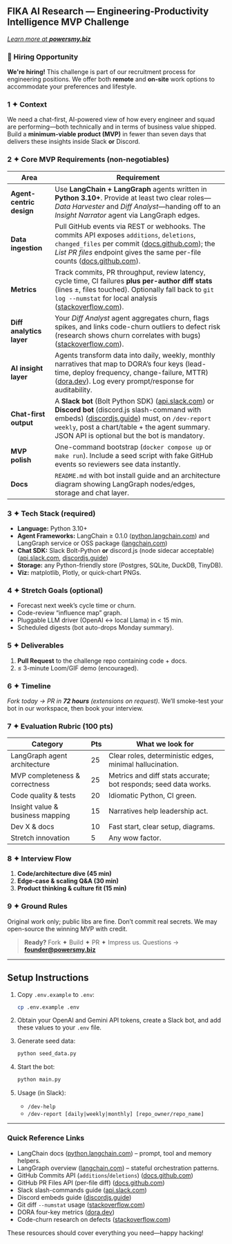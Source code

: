 ## FIKA AI Research — Engineering-Productivity Intelligence **MVP** Challenge

*[Learn more at **powersmy.biz**](https://powersmy.biz/)*

### 🚀 Hiring Opportunity

**We're hiring!** This challenge is part of our recruitment process for engineering positions. We offer both **remote** and **on-site** work options to accommodate your preferences and lifestyle.

### 1 ✦ Context

We need a chat-first, AI-powered view of how every engineer and squad are performing—both technically and in terms of business value shipped. Build a **minimum-viable product (MVP)** in fewer than seven days that delivers these insights inside Slack **or** Discord.

### 2 ✦ Core MVP Requirements (non-negotiables)

| Area                     | Requirement                                                                                                                                                                                                                                                   |
| ------------------------ | ------------------------------------------------------------------------------------------------------------------------------------------------------------------------------------------------------------------------------------------------------------- |
| **Agent-centric design** | Use **LangChain + LangGraph** agents written in **Python 3.10+**. Provide at least two clear roles—*Data Harvester* and *Diff Analyst*—handing off to an *Insight Narrator* agent via LangGraph edges.                                                        |
| **Data ingestion**       | Pull GitHub events via REST or webhooks. The commits API exposes `additions`, `deletions`, `changed_files` per commit ([docs.github.com][3]); the *List PR files* endpoint gives the same per-file counts ([docs.github.com][4]).                             |
| **Metrics**              | Track commits, PR throughput, review latency, cycle time, CI failures **plus per-author diff stats** (lines ±, files touched). Optionally fall back to `git log --numstat` for local analysis ([stackoverflow.com][5]).                                       |
| **Diff analytics layer** | Your *Diff Analyst* agent aggregates churn, flags spikes, and links code-churn outliers to defect risk (research shows churn correlates with bugs) ([stackoverflow.com][6]).                                                                                  |
| **AI insight layer**     | Agents transform data into daily, weekly, monthly narratives that map to DORA’s four keys (lead-time, deploy frequency, change-failure, MTTR) ([dora.dev][7]). Log every prompt/response for auditability.                                                    |
| **Chat-first output**    | A **Slack bot** (Bolt Python SDK) ([api.slack.com][8]) or **Discord bot** (discord.js slash-command with embeds) ([discordjs.guide][9]) must, on `/dev-report weekly`, post a chart/table + the agent summary. JSON API is optional but the bot is mandatory. |
| **MVP polish**           | One-command bootstrap (`docker compose up` or `make run`). Include a seed script with fake GitHub events so reviewers see data instantly.                                                                                                                     |
| **Docs**                 | `README.md` with bot install guide and an architecture diagram showing LangGraph nodes/edges, storage and chat layer.                                                                                                                                         |

### 3 ✦ Tech Stack (required)

* **Language:** Python 3.10+
* **Agent Frameworks:** LangChain ≥ 0.1.0 ([python.langchain.com][1]) and LangGraph service or OSS package ([langchain.com][2])
* **Chat SDK:** Slack Bolt-Python **or** discord.js (node sidecar acceptable) ([api.slack.com][8], [discordjs.guide][9])
* **Storage:** any Python-friendly store (Postgres, SQLite, DuckDB, TinyDB).
* **Viz:** matplotlib, Plotly, or quick-chart PNGs.

### 4 ✦ Stretch Goals (optional)

* Forecast next week’s cycle time or churn.
* Code-review “influence map” graph.
* Pluggable LLM driver (OpenAI ↔ local Llama) in < 15 min.
* Scheduled digests (bot auto-drops Monday summary).

### 5 ✦ Deliverables

1. **Pull Request** to the challenge repo containing code + docs.
2. ≤ 3-minute Loom/GIF demo (encouraged).

### 6 ✦ Timeline

*Fork today → PR in **72 hours** (extensions on request).*
We’ll smoke-test your bot in our workspace, then book your interview.

### 7 ✦ Evaluation Rubric (100 pts)

| Category                         | Pts | What we look for                                                |
| -------------------------------- | --- | --------------------------------------------------------------- |
| LangGraph agent architecture     | 25  | Clear roles, deterministic edges, minimal hallucination.        |
| MVP completeness & correctness   | 25  | Metrics and diff stats accurate; bot responds; seed data works. |
| Code quality & tests             | 20  | Idiomatic Python, CI green.                                     |
| Insight value & business mapping | 15  | Narratives help leadership act.                                 |
| Dev X & docs                     | 10  | Fast start, clear setup, diagrams.                              |
| Stretch innovation               | 5   | Any wow factor.                                                 |

### 8 ✦ Interview Flow

1. **Code/architecture dive (45 min)**
2. **Edge-case & scaling Q\&A (30 min)**
3. **Product thinking & culture fit (15 min)**

### 9 ✦ Ground Rules

Original work only; public libs are fine. Don’t commit real secrets. We may open-source the winning MVP with credit.

> **Ready?** Fork ✦ Build ✦ PR ✦ Impress us.
> Questions → **[founder@powersmy.biz](mailto:founder@powersmy.biz)**

---

## Setup Instructions

1. Copy `.env.example` to `.env`:
	```sh
	cp .env.example .env
	```

2. Obtain your OpenAI and Gemini API tokens, create a Slack bot, and add these values to your `.env` file.

3. Generate seed data:
	```sh
	python seed_data.py
	```

4. Start the bot:
	```sh
	python main.py
	```

5. Usage (in Slack):
	- `/dev-help`
	- `/dev-report [daily|weekly|monthly] [repo_owner/repo_name]`

---

### Quick Reference Links

* LangChain docs ([python.langchain.com][1]) – prompt, tool and memory helpers.
* LangGraph overview ([langchain.com][2]) – stateful orchestration patterns.
* GitHub Commits API (`additions`/`deletions`) ([docs.github.com][3])
* GitHub PR Files API (per-file diff) ([docs.github.com][4])
* Slack slash-commands guide ([api.slack.com][8])
* Discord embeds guide ([discordjs.guide][9])
* Git diff `--numstat` usage ([stackoverflow.com][5])
* DORA four-key metrics ([dora.dev][7])
* Code-churn research on defects ([stackoverflow.com][6])

These resources should cover everything you need—happy hacking!

[1]: https://python.langchain.com/docs/introduction/?utm_source=chatgpt.com "Python LangChain"
[2]: https://www.langchain.com/langgraph?utm_source=chatgpt.com "LangGraph - LangChain"
[3]: https://docs.github.com/rest/commits/commits?utm_source=chatgpt.com "REST API endpoints for commits - GitHub Docs"
[4]: https://docs.github.com/en/rest/pulls/pulls?utm_source=chatgpt.com "REST API endpoints for pull requests - GitHub Docs"
[5]: https://stackoverflow.com/questions/9933325/is-there-a-way-of-having-git-show-lines-added-lines-changed-and-lines-removed?utm_source=chatgpt.com "Is there a way of having git show lines added, lines changed and ..."
[6]: https://stackoverflow.com/questions/56941641/using-githubs-api-to-get-lines-of-code-added-deleted-per-commit-on-a-branch?utm_source=chatgpt.com "Using GitHub's API to get lines of code added/deleted per commit ..."
[7]: https://dora.dev/guides/dora-metrics-four-keys/?utm_source=chatgpt.com "DORA's software delivery metrics: the four keys"
[8]: https://api.slack.com/interactivity/slash-commands?utm_source=chatgpt.com "Enabling interactivity with Slash commands - Slack API"
[9]: https://discordjs.guide/popular-topics/embeds?utm_source=chatgpt.com "Embeds | discord.js Guide"